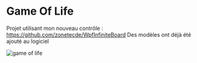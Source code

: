 # Game Of Life

Projet utilisant mon nouveau contrôle : https://github.com/zonetecde/WpfInfiniteBoard
Des modèles ont déjà été ajouté au logiciel

![game of life](https://user-images.githubusercontent.com/56195432/198046294-ac84f81c-9e9e-4b66-8f79-6609bc1590ac.gif)

